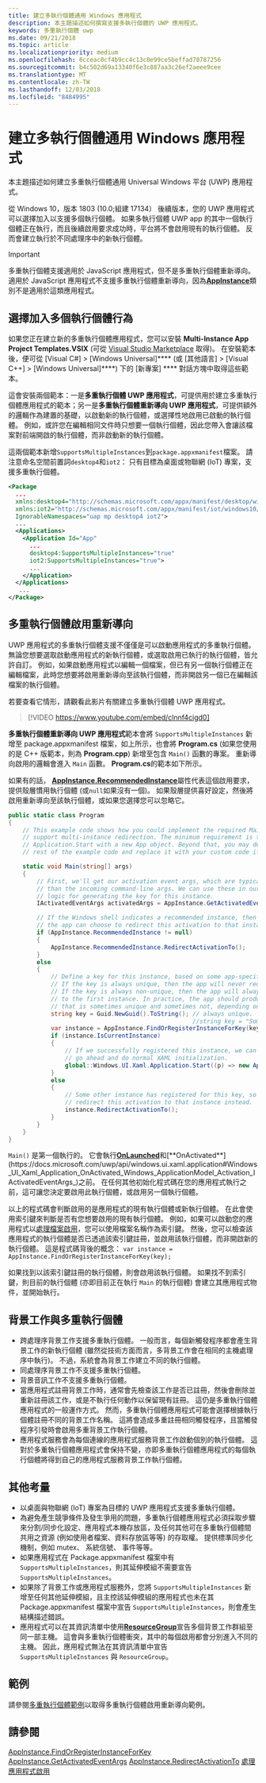 ```yaml
---
title: 建立多執行個體通用 Windows 應用程式
description: 本主題描述如何撰寫支援多執行個體的 UWP 應用程式。
keywords: 多重執行個體 uwp
ms.date: 09/21/2018
ms.topic: article
ms.localizationpriority: medium
ms.openlocfilehash: 6cceac0cf4b9cc4c13c0e99ce5beffad70787256
ms.sourcegitcommit: b4c502d69a13340f6e3c887aa3c26ef2aeee9cee
ms.translationtype: MT
ms.contentlocale: zh-TW
ms.lasthandoff: 12/03/2018
ms.locfileid: "8484995"
---
```

# <a name="create-a-multi-instance-universal-windows-app"></a>建立多執行個體通用 Windows 應用程式

本主題描述如何建立多重執行個體通用 Universal Windows 平台 (UWP) 應用程式。

從 Windows 10，版本 1803 (10.0;組建 17134） 後續版本，您的 UWP 應用程式可以選擇加入以支援多個執行個體。 如果多執行個體 UWP app 的其中一個執行個體正在執行，而且後續啟用要求成功時，平台將不會啟用現有的執行個體。 反而會建立執行於不同處理序中的新執行個體。

> [!IMPORTANT]
> 多重執行個體支援適用於 JavaScript 應用程式，但不是多重執行個體重新導向。 適用於 JavaScript 應用程式不支援多重執行個體重新導向，因為[**AppInstance**](/uwp/api/windows.applicationmodel.appinstance)類別不是適用於這類應用程式。

## <a name="opt-in-to-multi-instance-behavior"></a>選擇加入多個執行個體行為

如果您正在建立新的多重執行個體應用程式，您可以安裝 **Multi-Instance App Project Templates.VSIX** (可從 [Visual Studio Marketplace](https://aka.ms/E2nzbv) 取得)。 在安裝範本後，便可從 \[Visual C#\] > \[Windows Universal\]**** (或 \[其他語言\] > \[Visual C++\] > \[Windows Universal\]****) 下的 \[新專案\] **** 對話方塊中取得這些範本。

這會安裝兩個範本：一是**多重執行個體 UWP 應用程式**，可提供用於建立多重執行個體應用程式的範本；另一是**多重執行個體重新導向 UWP 應用程式**，可提供額外的邏輯作為建置的基礎，以啟動新的執行個體，或選擇性地啟用已啟動的執行個體。 例如，或許您在編輯相同文件時只想要一個執行個體，因此您帶入會讓該檔案對前端開啟的執行個體，而非啟動新的執行個體。

這兩個範本新增`SupportsMultipleInstances`到`package.appxmanifest`檔案。 請注意命名空間前置詞`desktop4`和`iot2`： 只有目標為桌面或物聯網 (IoT) 專案，支援多重執行個體。

```xml
<Package
  ...
  xmlns:desktop4="http://schemas.microsoft.com/appx/manifest/desktop/windows10/4"
  xmlns:iot2="http://schemas.microsoft.com/appx/manifest/iot/windows10/2"  
  IgnorableNamespaces="uap mp desktop4 iot2">
  ...
  <Applications>
    <Application Id="App"
      ...
      desktop4:SupportsMultipleInstances="true"
      iot2:SupportsMultipleInstances="true">
      ...
    </Application>
  </Applications>
   ...
</Package>
```

## <a name="multi-instance-activation-redirection"></a>多重執行個體啟用重新導向

 UWP 應用程式的多重執行個體支援不僅僅是可以啟動應用程式的多重執行個體。 無論您想要選取啟動應用程式的新執行個體，或選取啟用已執行的執行個體，皆允許自訂。 例如，如果啟動應用程式以編輯一個檔案，但已有另一個執行個體正在編輯檔案，此時您想要將啟用重新導向至該執行個體，而非開啟另一個已在編輯該檔案的執行個體。

若要查看它情形，請觀看此影片有關建立多重執行個體 UWP 應用程式。

> [!VIDEO https://www.youtube.com/embed/clnnf4cigd0]

**多重執行個體重新導向 UWP 應用程式**範本會將 `SupportsMultipleInstances` 新增至 package.appxmanifest 檔案，如上所示，也會將  **Program.cs** (如果您使用的是 C++ 版範本，則為 **Program.cpp**) 新增至包含 `Main()` 函數的專案。 重新導向啟用的邏輯會進入 `Main` 函數。 **Program.cs**的範本如下所示。

如果有的話， [**AppInstance.RecommendedInstance**](/uwp/api/windows.applicationmodel.appinstance.recommendedinstance)屬性代表這個啟用要求，提供殼層慣用執行個體 (或`null`如果沒有一個)。 如果殼層提供喜好設定，然後將啟用重新導向至該執行個體，或如果您選擇您可以忽略它。

``` csharp
public static class Program
{
    // This example code shows how you could implement the required Main method to
    // support multi-instance redirection. The minimum requirement is to call
    // Application.Start with a new App object. Beyond that, you may delete the
    // rest of the example code and replace it with your custom code if you wish.

    static void Main(string[] args)
    {
        // First, we'll get our activation event args, which are typically richer
        // than the incoming command-line args. We can use these in our app-defined
        // logic for generating the key for this instance.
        IActivatedEventArgs activatedArgs = AppInstance.GetActivatedEventArgs();

        // If the Windows shell indicates a recommended instance, then
        // the app can choose to redirect this activation to that instance instead.
        if (AppInstance.RecommendedInstance != null)
        {
            AppInstance.RecommendedInstance.RedirectActivationTo();
        }
        else
        {
            // Define a key for this instance, based on some app-specific logic.
            // If the key is always unique, then the app will never redirect.
            // If the key is always non-unique, then the app will always redirect
            // to the first instance. In practice, the app should produce a key
            // that is sometimes unique and sometimes not, depending on its own needs.
            string key = Guid.NewGuid().ToString(); // always unique.
                                                    //string key = "Some-App-Defined-Key"; // never unique.
            var instance = AppInstance.FindOrRegisterInstanceForKey(key);
            if (instance.IsCurrentInstance)
            {
                // If we successfully registered this instance, we can now just
                // go ahead and do normal XAML initialization.
                global::Windows.UI.Xaml.Application.Start((p) => new App());
            }
            else
            {
                // Some other instance has registered for this key, so we'll 
                // redirect this activation to that instance instead.
                instance.RedirectActivationTo();
            }
        }
    }
}
```

`Main()` 是第一個執行的。 它會執行[**OnLaunched**](https://docs.microsoft.com/uwp/api/windows.ui.xaml.application#Windows_UI_Xaml_Application_OnLaunched_Windows_ApplicationModel_Activation_LaunchActivatedEventArgs_)和[**OnActivated**](https://docs.microsoft.com/uwp/api/windows.ui.xaml.application#Windows_UI_Xaml_Application_OnActivated_Windows_ApplicationModel_Activation_IActivatedEventArgs_)之前。 在任何其他初始化程式碼在您的應用程式執行之前，這可讓您決定要啟用此執行個體，或啟用另一個執行個體。

以上的程式碼會判斷啟用的是應用程式的現有執行個體或新執行個體。 在此會使用索引鍵來判斷是否有您想要啟用的現有執行個體。 例如，如果可以啟動您的應用程式以[處理檔案啟用](https://docs.microsoft.com/en-us/windows/uwp/launch-resume/handle-file-activation)，您可以使用檔案名稱作為索引鍵。 然後，您可以檢查該應用程式的執行個體是否已透過該索引鍵註冊，並啟用該執行個體，而非開啟新的執行個體。 這是程式碼背後的概念： `var instance = AppInstance.FindOrRegisterInstanceForKey(key);`

如果找到以該索引鍵註冊的執行個體，則會啟用該執行個體。 如果找不到索引鍵，則目前的執行個體 (亦即目前正在執行 `Main` 的執行個體) 會建立其應用程式物件，並開始執行。

## <a name="background-tasks-and-multi-instancing"></a>背景工作與多重執行個體

- 跨處理序背景工作支援多重執行個體。 一般而言，每個新觸發程序都會產生背景工作的新執行個體 (雖然從技術方面而言，多背景工作會在相同的主機處理序中執行)。 不過，系統會為背景工作建立不同的執行個體。
- 同處理序背景工作不支援多重執行個體。
- 背景音訊工作不支援多重執行個體。
- 當應用程式註冊背景工作時，通常會先檢查該工作是否已註冊，然後會刪除並重新註冊該工作，或是不執行任何動作以保留現有註冊。 這仍是多重執行個體應用程式的一般運作方式。 然而，多重執行個體應用程式可能會選擇根據執行個體註冊不同的背景工作名稱。 這將會造成多重註冊相同觸發程序，且當觸發程序引發時會啟用多重背景工作執行個體。
- 應用程式服務會為每個連線的應用程式服務背景工作啟動個別的執行個體。 這對於多重執行個體應用程式會保持不變，亦即多重執行個體應用程式的每個執行個體將得到自己的應用程式服務背景工作執行個體。 

## <a name="additional-considerations"></a>其他考量

- 以桌面與物聯網 (IoT) 專案為目標的 UWP 應用程式支援多重執行個體。
- 為避免產生競爭條件及發生爭用的問題，多重執行個體應用程式必須採取步驟來分割/同步化設定、應用程式本機存放區，及任何其他可在多重執行個體間共用之資源 (例如使用者檔案、資料存放區等等) 的存取權。 提供標準同步化機制，例如 mutex、 系統信號、 事件等等。
- 如果應用程式在 Package.appxmanifest 檔案中有 `SupportsMultipleInstances`，則其延伸模組不需要宣告 `SupportsMultipleInstances`。 
- 如果除了背景工作或應用程式服務外，您將 `SupportsMultipleInstances` 新增至任何其他延伸模組，且主控該延伸模組的應用程式也未在其 Package.appxmanifest 檔案中宣告 `SupportsMultipleInstances`，則會產生結構描述錯誤。
- 應用程式可以在其資訊清單中使用[**ResourceGroup**](https://docs.microsoft.com/windows/uwp/launch-resume/declare-background-tasks-in-the-application-manifest)宣告多個背景工作群組至同一部主機。 這會與多重執行個體衝突，其中的每個啟用都會分別進入不同的主機。 因此，應用程式無法在其資訊清單中宣告 `SupportsMultipleInstances` 與 `ResourceGroup`。

## <a name="sample"></a>範例

請參閱[多重執行個體範例](https://aka.ms/Kcrqst)以取得多重執行個體啟用重新導向範例。

## <a name="see-also"></a>請參閱

[AppInstance.FindOrRegisterInstanceForKey](https://docs.microsoft.com/uwp/api/windows.applicationmodel.appinstance#Windows_ApplicationModel_AppInstance_FindOrRegisterInstanceForKey_System_String_)
[AppInstance.GetActivatedEventArgs](https://docs.microsoft.com/uwp/api/windows.applicationmodel.appinstance#Windows_ApplicationModel_AppInstance_GetActivatedEventArgs)
[AppInstance.RedirectActivationTo](https://docs.microsoft.com/uwp/api/windows.applicationmodel.appinstance#Windows_ApplicationModel_AppInstance_RedirectActivationTo)
[處理應用程式啟用](https://docs.microsoft.com/windows/uwp/launch-resume/activate-an-app)